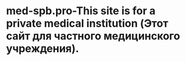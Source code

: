 # med-spb.pro-This site is for a private medical institution (Этот сайт для частного медицинского учреждения).
